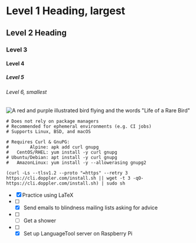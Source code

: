 # Level 1 Heading, largest

## Level 2 Heading

### Level 3

#### Level 4

##### Level 5

###### Level 6, smallest
![A red and purple illustrated bird flying and the words "Life of a Rare Bird"](https://laniecarmelo.tech/wp-content/uploads/2024/11/Red-and-Purple-Modern-Illustrative-Bird-Logo.png)

```
# Does not rely on package managers
# Recommended for ephemeral environments (e.g. CI jobs)
# Supports Linux, BSD, and macOS

# Requires Curl & GnuPG:
#        Alpine: apk add curl gnupg
#   CentOS/RHEL: yum install -y curl gnupg
# Ubuntu/Debian: apt install -y curl gnupg
#   AmazonLinux: yum install -y --allowerasing gnupg2

(curl -Ls --tlsv1.2 --proto "=https" --retry 3 https://cli.doppler.com/install.sh || wget -t 3 -qO- https://cli.doppler.com/install.sh) | sudo sh
```

- [x] Practice using LaTeX
- [ ] - [x] Send emails to blindness mailing lists asking for advice
- [ ] - [ ] Get a shower
- [ ] - [x] Set up LanguageTool server on Raspberry Pi
